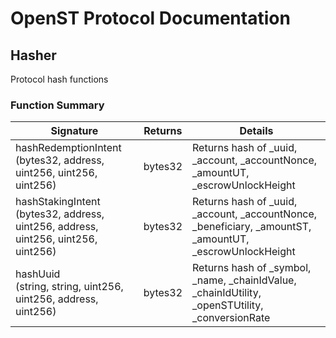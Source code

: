 # OpenST Protocol Documentation

## Hasher


Protocol hash functions

### Function Summary

Signature | Returns | Details
--- | --- | ---
hashRedemptionIntent<br/>(bytes32, address, uint256, uint256, uint256) | bytes32 | Returns hash of _uuid, _account, _accountNonce, _amountUT, _escrowUnlockHeight
hashStakingIntent<br/>(bytes32, address, uint256, address, uint256, uint256, uint256) | bytes32 | Returns hash of _uuid, _account, _accountNonce, _beneficiary, _amountST, _amountUT, _escrowUnlockHeight
hashUuid<br/>(string, string, uint256, uint256, address, uint256) | bytes32 | Returns hash of _symbol, _name, _chainIdValue, _chainIdUtility, _openSTUtility, _conversionRate

